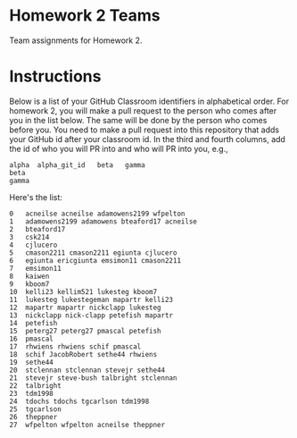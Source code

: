 # Homework 2 Teams

Team assignments for Homework 2.

# Instructions

Below is a list of your GitHub Classroom identifiers in 
alphabetical order.  For homework 2, you will 
make a pull request to the person who comes after you in the list below.
The same will be done by the person who comes before you.  You need
to make a pull request into this repository that adds your
GitHub id after your classroom id.  In the third and fourth columns,
add the id of who you will PR into and who will PR into you, e.g., 

```
alpha  alpha_git_id   beta   gamma  
beta
gamma
```

Here's the list:

```
0	acneilse acneilse adamowens2199	wfpelton
1	adamowens2199 adamowens bteaford17 acneilse
2	bteaford17
3	csk214
4	cjlucero
5	cmason2211 cmason2211 egiunta cjlucero
6	egiunta ericgiunta emsimon11 cmason2211
7	emsimon11
8	kaiwen
9	kboom7
10	kelli23 kellim521 lukesteg kboom7
11	lukesteg lukestegeman mapartr kelli23
12	mapartr mapartr nickclapp lukesteg
13	nickclapp nick-clapp petefish mapartr
14	petefish
15	peterg27 peterg27 pmascal petefish
16	pmascal
17	rhwiens rhwiens schif pmascal
18	schif JacobRobert sethe44 rhwiens
19	sethe44
20	stclennan stclennan stevejr sethe44
21	stevejr steve-bush talbright stclennan
22	talbright
23	tdm1998
24	tdochs tdochs tgcarlson tdm1998
25	tgcarlson
26	theppner
27	wfpelton wfpelton acneilse theppner
```

